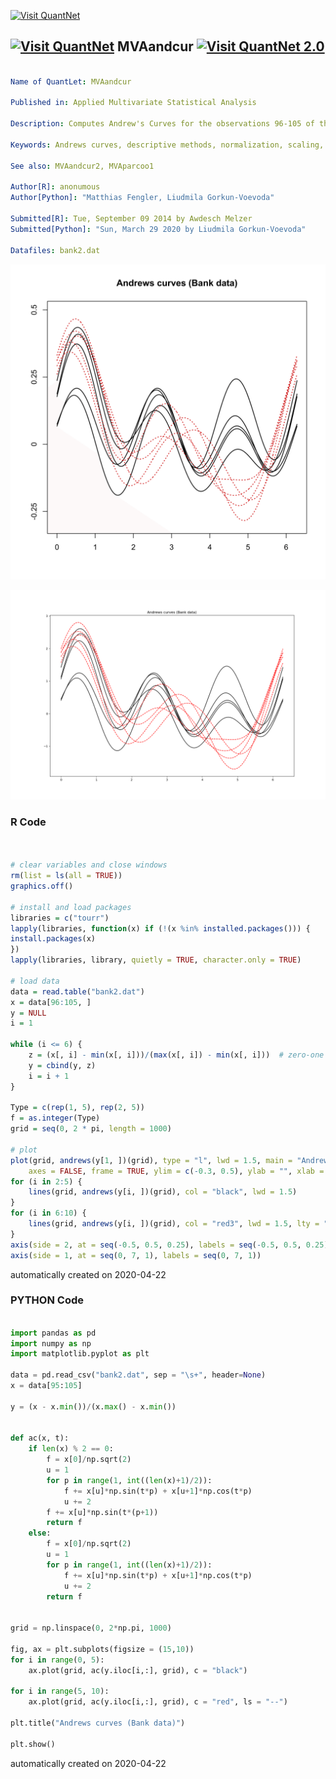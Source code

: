 [<img src="https://github.com/QuantLet/Styleguide-and-FAQ/blob/master/pictures/banner.png" width="888" alt="Visit QuantNet">](http://quantlet.de/)

## [<img src="https://github.com/QuantLet/Styleguide-and-FAQ/blob/master/pictures/qloqo.png" alt="Visit QuantNet">](http://quantlet.de/) **MVAandcur** [<img src="https://github.com/QuantLet/Styleguide-and-FAQ/blob/master/pictures/QN2.png" width="60" alt="Visit QuantNet 2.0">](http://quantlet.de/)

```yaml

Name of QuantLet: MVAandcur

Published in: Applied Multivariate Statistical Analysis

Description: Computes Andrew's Curves for the observations 96-105 of the Swiss bank notes data. The order of the variables is 1,2,3,4,5,6.

Keywords: Andrews curves, descriptive methods, normalization, scaling, financial, plot, graphical representation, data visualization

See also: MVAandcur2, MVAparcoo1

Author[R]: anonumous
Author[Python]: "Matthias Fengler, Liudmila Gorkun-Voevoda"

Submitted[R]: Tue, September 09 2014 by Awdesch Melzer
Submitted[Python]: "Sun, March 29 2020 by Liudmila Gorkun-Voevoda"

Datafiles: bank2.dat

```

![Picture1](MVAandcur-1.png)

![Picture2](MVAandcur_python.png)

### R Code
```r


# clear variables and close windows
rm(list = ls(all = TRUE))
graphics.off()

# install and load packages
libraries = c("tourr")
lapply(libraries, function(x) if (!(x %in% installed.packages())) {
install.packages(x)
})
lapply(libraries, library, quietly = TRUE, character.only = TRUE)

# load data
data = read.table("bank2.dat")
x = data[96:105, ]
y = NULL
i = 1

while (i <= 6) {
    z = (x[, i] - min(x[, i]))/(max(x[, i]) - min(x[, i]))  # zero-one scaling
    y = cbind(y, z)
    i = i + 1
}

Type = c(rep(1, 5), rep(2, 5))
f = as.integer(Type)
grid = seq(0, 2 * pi, length = 1000)

# plot
plot(grid, andrews(y[1, ])(grid), type = "l", lwd = 1.5, main = "Andrews curves (Bank data)", 
    axes = FALSE, frame = TRUE, ylim = c(-0.3, 0.5), ylab = "", xlab = "")
for (i in 2:5) {
    lines(grid, andrews(y[i, ])(grid), col = "black", lwd = 1.5)
}
for (i in 6:10) {
    lines(grid, andrews(y[i, ])(grid), col = "red3", lwd = 1.5, lty = "dotted")
}
axis(side = 2, at = seq(-0.5, 0.5, 0.25), labels = seq(-0.5, 0.5, 0.25))
axis(side = 1, at = seq(0, 7, 1), labels = seq(0, 7, 1))
```

automatically created on 2020-04-22

### PYTHON Code
```python

import pandas as pd
import numpy as np
import matplotlib.pyplot as plt

data = pd.read_csv("bank2.dat", sep = "\s+", header=None)
x = data[95:105]

y = (x - x.min())/(x.max() - x.min())


def ac(x, t):
    if len(x) % 2 == 0:
        f = x[0]/np.sqrt(2)
        u = 1
        for p in range(1, int((len(x)+1)/2)):
            f += x[u]*np.sin(t*p) + x[u+1]*np.cos(t*p)
            u += 2
        f += x[u]*np.sin(t*(p+1))
        return f
    else:
        f = x[0]/np.sqrt(2)
        u = 1
        for p in range(1, int((len(x)+1)/2)):
            f += x[u]*np.sin(t*p) + x[u+1]*np.cos(t*p)
            u += 2
        return f


grid = np.linspace(0, 2*np.pi, 1000)

fig, ax = plt.subplots(figsize = (15,10))
for i in range(0, 5):
    ax.plot(grid, ac(y.iloc[i,:], grid), c = "black")
    
for i in range(5, 10):
    ax.plot(grid, ac(y.iloc[i,:], grid), c = "red", ls = "--")

plt.title("Andrews curves (Bank data)")

plt.show()


```

automatically created on 2020-04-22